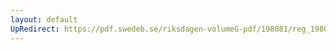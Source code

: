 ```yaml
---
layout: default
UpRedirect: https://pdf.swedeb.se/riksdagen-volumeG-pdf/198081/reg_198081__reg_03/reg_198081__reg_03_0069.pdf
---
```

